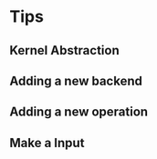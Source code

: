
# Tips

## Kernel Abstraction

## Adding a new backend

## Adding a new operation

## Make a Input

